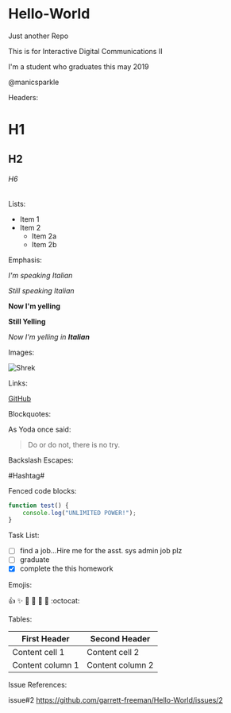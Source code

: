# Hello-World
Just another Repo

This is for Interactive Digital Communications II

I'm a student who graduates this may 2019

@manicsparkle

Headers:

# H1
## H2
###### H6

Lists:

* Item 1
* Item 2
    * Item 2a
    * Item 2b

Emphasis:

*I'm speaking Italian*

_Still speaking Italian_

**Now I'm yelling**

__Still Yelling__

*Now I'm yelling in **Italian*** 

Images:

![Shrek](https://upload.wikimedia.org/wikipedia/en/4/4d/Shrek_%28character%29.png)

Links:

[GitHub](http://github.com)

Blockquotes:

As Yoda once said:
> Do or do not, there is no try.

Backslash Escapes:

\#Hashtag\#

Fenced code blocks:

```javascript
function test() {
    console.log("UNLIMITED POWER!");
}
```

Task List:

- [ ] find a job...Hire me for the asst. sys admin job plz
- [ ] graduate
- [x] complete the this homework

Emojis:

:+1: :sparkles: :camel: :tada:
:rocket: :metal: :octocat: 

Tables:

First Header | Second Header
------------ | -------------
Content cell 1 | Content cell 2
Content column 1 | Content column 2

Issue References:

issue#2
https://github.com/garrett-freeman/Hello-World/issues/2
